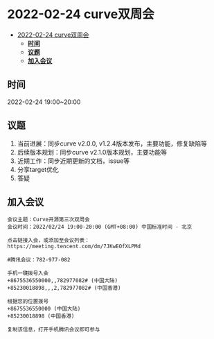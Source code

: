 # 2022-02-24 curve双周会

- [2022-02-24 curve双周会](#2022-02-24-curve双周会)
  - [**时间**](#时间)
  - [**议题**](#议题)
  - [**加入会议**](#加入会议)

## **时间**

2022-02-24 19:00~20:00

## **议题**

1. 当前进展：同步curve v2.0.0, v1.2.4版本发布，主要功能，修复缺陷等
2. 后续版本规划：同步curve v2.1.0版本规划，主要功能等
3. 近期工作：同步近期更新的文档，issue等
4. 分享target优化
5. 答疑

## **加入会议**

```
会议主题：Curve开源第三次双周会
会议时间：2022/02/24 19:00-20:00 (GMT+08:00) 中国标准时间 - 北京

点击链接入会，或添加至会议列表：
https://meeting.tencent.com/dm/7JKwEOfXLPMd

#腾讯会议：782-977-082

手机一键拨号入会
+8675536550000,,782977082# (中国大陆)
+85230018898,,,2,782977082# (中国香港)

根据您的位置拨号
+8675536550000 (中国大陆)
+85230018898 (中国香港)

复制该信息，打开手机腾讯会议即可参与
```

